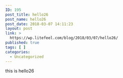 ```yaml
---
ID: 195
post_title: hello26
post_name: hello26
post_date: 2018-03-07 14:11:23
layout: post
link: >
  https://wp.litefeel.com/blog/2018/03/07/hello26/
published: true
tags: [ ]
categories:
  - Uncategorized
---
```

this is hello26
